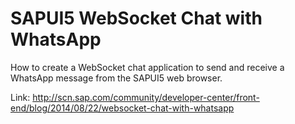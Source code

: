 SAPUI5 WebSocket Chat with WhatsApp
===================================

How to create a WebSocket chat application to send and receive a WhatsApp message from the SAPUI5 web browser.

Link: http://scn.sap.com/community/developer-center/front-end/blog/2014/08/22/websocket-chat-with-whatsapp
